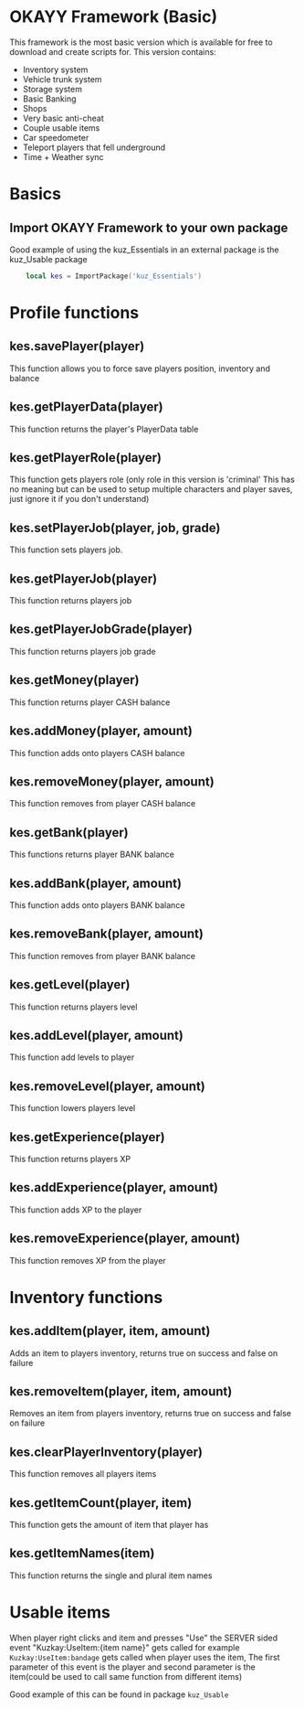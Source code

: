 # OKAYY Framework (Basic)
This framework is the most basic version which is available for free to download and create scripts for.
This version contains:
* Inventory system
* Vehicle trunk system
* Storage system
* Basic Banking
* Shops
* Very basic anti-cheat
* Couple usable items
* Car speedometer
* Teleport players that fell underground
* Time + Weather sync


# Basics

## Import OKAYY Framework to your own package
Good example of using the kuz_Essentials in an external package is the kuz_Usable package

```lua
	local kes = ImportPackage('kuz_Essentials')
```

# Profile functions

## kes.savePlayer(player)
This function allows you to force save players position, inventory and balance


## kes.getPlayerData(player)
This function returns the player's PlayerData table

## kes.getPlayerRole(player)
This function gets players role (only role in this version is 'criminal' This has no meaning but can be used to setup multiple characters and player saves, just ignore it if you don't understand)

## kes.setPlayerJob(player, job, grade)
This function sets players job.

## kes.getPlayerJob(player)
This function returns players job

## kes.getPlayerJobGrade(player)
This function returns players job grade

## kes.getMoney(player)
This function returns player CASH balance

## kes.addMoney(player, amount)
This function adds onto players CASH balance

## kes.removeMoney(player, amount)
This function removes from player CASH balance

## kes.getBank(player)
This functions returns player BANK balance

## kes.addBank(player, amount)
This function adds onto players BANK balance

## kes.removeBank(player, amount)
This function removes from player BANK balance

## kes.getLevel(player)
This function returns players level

## kes.addLevel(player, amount)
This function add levels to player

## kes.removeLevel(player, amount)
This function lowers players level

## kes.getExperience(player)
This function returns players XP

## kes.addExperience(player, amount)
This function adds XP to the player

## kes.removeExperience(player, amount)
This function removes XP from the player




# Inventory functions


## kes.addItem(player, item, amount)
Adds an item to players inventory, returns true on success and false on failure

## kes.removeItem(player, item, amount)
Removes an item from players inventory, returns true on success and false on failure

## kes.clearPlayerInventory(player)
This function removes all players items

## kes.getItemCount(player, item)
This function gets the amount of item that player has

## kes.getItemNames(item)
This function returns the single and plural item names



# Usable items

When player right clicks and item and presses "Use" the SERVER sided event "Kuzkay:UseItem:{item name}" gets called
for example `Kuzkay:UseItem:bandage` gets called when player uses the item, The first parameter of this event is the player and second parameter is the item(could be used to call same function from different items)

Good example of this can be found in package `kuz_Usable`
